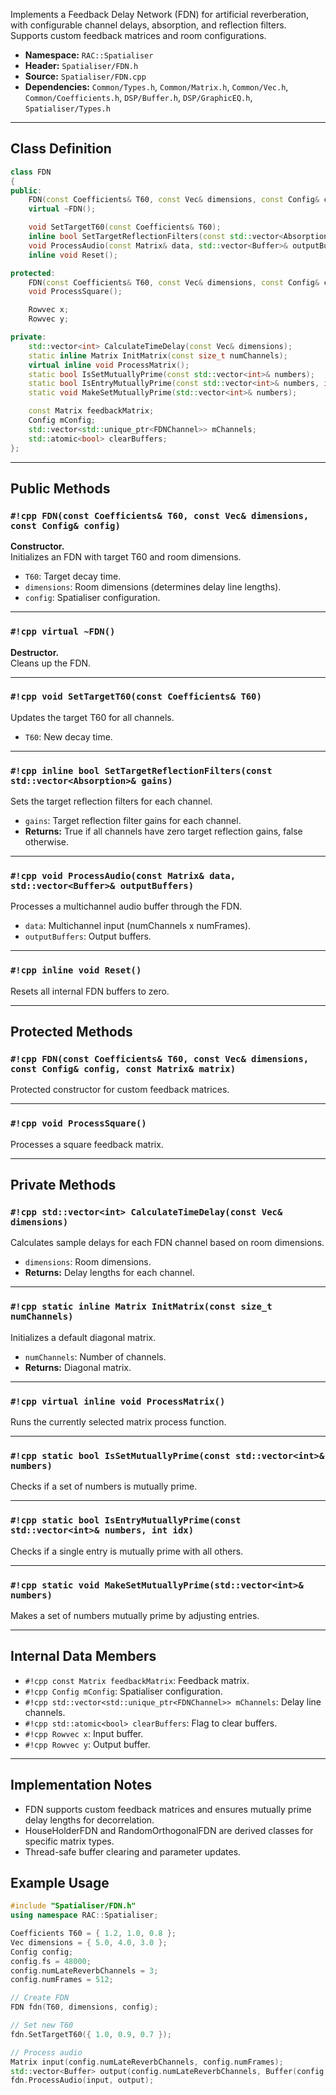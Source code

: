 Implements a Feedback Delay Network (FDN) for artificial reverberation, with configurable channel delays, absorption, and reflection filters.  
Supports custom feedback matrices and room configurations.

- **Namespace:** `RAC::Spatialiser`
- **Header:** `Spatialiser/FDN.h`
- **Source:** `Spatialiser/FDN.cpp`
- **Dependencies:** `Common/Types.h`, `Common/Matrix.h`, `Common/Vec.h`, `Common/Coefficients.h`, `DSP/Buffer.h`, `DSP/GraphicEQ.h`, `Spatialiser/Types.h`

---

## Class Definition

```cpp
class FDN
{
public:
    FDN(const Coefficients& T60, const Vec& dimensions, const Config& config);
    virtual ~FDN();

    void SetTargetT60(const Coefficients& T60);
    inline bool SetTargetReflectionFilters(const std::vector<Absorption>& gains);
    void ProcessAudio(const Matrix& data, std::vector<Buffer>& outputBuffers);
    inline void Reset();

protected:
    FDN(const Coefficients& T60, const Vec& dimensions, const Config& config, const Matrix& matrix);
    void ProcessSquare();

    Rowvec x;
    Rowvec y;

private:
    std::vector<int> CalculateTimeDelay(const Vec& dimensions);
    static inline Matrix InitMatrix(const size_t numChannels);
    virtual inline void ProcessMatrix();
    static bool IsSetMutuallyPrime(const std::vector<int>& numbers);
    static bool IsEntryMutuallyPrime(const std::vector<int>& numbers, int idx);
    static void MakeSetMutuallyPrime(std::vector<int>& numbers);

    const Matrix feedbackMatrix;
    Config mConfig;
    std::vector<std::unique_ptr<FDNChannel>> mChannels;
    std::atomic<bool> clearBuffers;
};
```

---

## Public Methods

### `#!cpp FDN(const Coefficients& T60, const Vec& dimensions, const Config& config)`
**Constructor.**  
Initializes an FDN with target T60 and room dimensions.
- `T60`: Target decay time.
- `dimensions`: Room dimensions (determines delay line lengths).
- `config`: Spatialiser configuration.

---

### `#!cpp virtual ~FDN()`
**Destructor.**  
Cleans up the FDN.

---

### `#!cpp void SetTargetT60(const Coefficients& T60)`
Updates the target T60 for all channels.
- `T60`: New decay time.

---

### `#!cpp inline bool SetTargetReflectionFilters(const std::vector<Absorption>& gains)`
Sets the target reflection filters for each channel.
- `gains`: Target reflection filter gains for each channel.
- **Returns:** True if all channels have zero target reflection gains, false otherwise.

---

### `#!cpp void ProcessAudio(const Matrix& data, std::vector<Buffer>& outputBuffers)`
Processes a multichannel audio buffer through the FDN.
- `data`: Multichannel input (numChannels x numFrames).
- `outputBuffers`: Output buffers.

---

### `#!cpp inline void Reset()`
Resets all internal FDN buffers to zero.

---

## Protected Methods

### `#!cpp FDN(const Coefficients& T60, const Vec& dimensions, const Config& config, const Matrix& matrix)`
Protected constructor for custom feedback matrices.

---

### `#!cpp void ProcessSquare()`
Processes a square feedback matrix.

---

## Private Methods

### `#!cpp std::vector<int> CalculateTimeDelay(const Vec& dimensions)`
Calculates sample delays for each FDN channel based on room dimensions.
- `dimensions`: Room dimensions.
- **Returns:** Delay lengths for each channel.

---

### `#!cpp static inline Matrix InitMatrix(const size_t numChannels)`
Initializes a default diagonal matrix.
- `numChannels`: Number of channels.
- **Returns:** Diagonal matrix.

---

### `#!cpp virtual inline void ProcessMatrix()`
Runs the currently selected matrix process function.

---

### `#!cpp static bool IsSetMutuallyPrime(const std::vector<int>& numbers)`
Checks if a set of numbers is mutually prime.

---

### `#!cpp static bool IsEntryMutuallyPrime(const std::vector<int>& numbers, int idx)`
Checks if a single entry is mutually prime with all others.

---

### `#!cpp static void MakeSetMutuallyPrime(std::vector<int>& numbers)`
Makes a set of numbers mutually prime by adjusting entries.

---

## Internal Data Members

- `#!cpp const Matrix feedbackMatrix`: Feedback matrix.
- `#!cpp Config mConfig`: Spatialiser configuration.
- `#!cpp std::vector<std::unique_ptr<FDNChannel>> mChannels`: Delay line channels.
- `#!cpp std::atomic<bool> clearBuffers`: Flag to clear buffers.
- `#!cpp Rowvec x`: Input buffer.
- `#!cpp Rowvec y`: Output buffer.

---

## Implementation Notes

- FDN supports custom feedback matrices and ensures mutually prime delay lengths for decorrelation.
- HouseHolderFDN and RandomOrthogonalFDN are derived classes for specific matrix types.
- Thread-safe buffer clearing and parameter updates.

## Example Usage

```cpp
#include "Spatialiser/FDN.h"
using namespace RAC::Spatialiser;

Coefficients T60 = { 1.2, 1.0, 0.8 };
Vec dimensions = { 5.0, 4.0, 3.0 };
Config config;
config.fs = 48000;
config.numLateReverbChannels = 3;
config.numFrames = 512;

// Create FDN
FDN fdn(T60, dimensions, config);

// Set new T60
fdn.SetTargetT60({ 1.0, 0.9, 0.7 });

// Process audio
Matrix input(config.numLateReverbChannels, config.numFrames);
std::vector<Buffer> output(config.numLateReverbChannels, Buffer(config.numFrames));
fdn.ProcessAudio(input, output);
```
